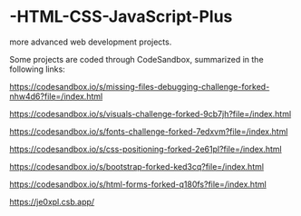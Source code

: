# -HTML-CSS-JavaScript-Plus
more advanced web development projects.

Some projects are coded through CodeSandbox, summarized in the following links:

https://codesandbox.io/s/missing-files-debugging-challenge-forked-nhw4d6?file=/index.html

https://codesandbox.io/s/visuals-challenge-forked-9cb7jh?file=/index.html

https://codesandbox.io/s/fonts-challenge-forked-7edxvm?file=/index.html

https://codesandbox.io/s/css-positioning-forked-2e61pl?file=/index.html

https://codesandbox.io/s/bootstrap-forked-ked3cq?file=/index.html

https://codesandbox.io/s/html-forms-forked-q180fs?file=/index.html

https://je0xpl.csb.app/
